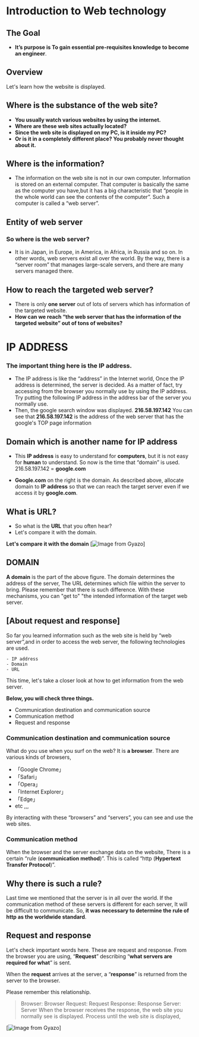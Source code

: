 # Introduction to Web technology

## The Goal

- **It’s purpose is To gain essential pre-requisites knowledge to become an engineer**.

## Overview

Let's learn how the website is displayed.

## Where is the substance of the web site?

- **You usually watch various websites by using the internet.**
- **Where are these web sites actually located?**
- **Since the web site is displayed on my PC, is it inside my PC?**
- **Or is it in a completely different place? You probably never thought about it.**

## Where is the information?

- The information on the web site is not in our own computer. Information is stored on an external computer. That computer is basically the same as the computer you have,but it has a big characteristic that “people in the whole world can see the contents of the computer”. Such a computer is called a “web server”.

## Entity of web server

### So where is the web server?

- It is in Japan, in Europe, in America, in Africa, in Russia and so on. In other words, web servers exist all over the world.  By the way, there is a “server room” that manages large-scale servers, and there are many servers managed there.

## How to reach the targeted web server?

- There is only **one server** out of lots of servers which has information of the targeted website.
- **How can we reach “the web server that has the information of the targeted website” out of tons of websites?**

# IP ADDRESS

### The important thing here is the IP address.
- The IP address is like the “address” in the Internet world,  Once the IP address is determined, the server is decided. As a matter of fact, try accessing from the browser you normally use by using the IP address.  Try putting the following IP address in the address bar of the server you normally use.
- Then, the google search window was displayed.
**216.58.197.142**
You can see that **216.58.197.142** is the address of the web server that has the google's TOP page information

## Domain which is another name for IP address

- This **IP address** is easy to understand for **computers**,  but it is not easy for **human** to understand.  So now is the time that “domain” is used.
216.58.197.142 = **google.com**

- **Google.com** on the right is the domain. As described above, allocate domain to **IP** **address** so that we can reach the target server even if we access it by **google.com**.

## What is URL?

- So what is the **URL** that you often hear?
- Let's compare it with the domain.

**Let's compare it with the domain**
[![Image from Gyazo](https://t.gyazo.com/teams/diveintocode/276f4e5f9f0df1f86c271dfad5d9f7d6.png)]


## DOMAIN

**A domain** is the part of the above figure.
The domain determines the address of the server,
The URL determines which file within the server to bring.
Please remember that there is such difference.
With these mechanisms, you can "get to" "the intended information of the target web server.

## [About request and response]

So far you learned information such as the web site is held by “web server”,and in order to access the web server, the following technologies are used.
```
- IP address
- Domain
- URL
```
This time, let's take a closer look at how to get information from the web server.

**Below, you will check three things.**

- Communication destination and communication source
- Communication method
- Request and response

### Communication destination and communication source

What do you use when you surf on the web?
It is **a browser**. There are various kinds of browsers,

- 「Google Chrome」
- 「Safari」
- 「Opera」
- 「Internet Explorer」
- 「Edge」
-  etc ,,,

By interacting with these “browsers” and “servers”, you can see and use the web sites.
### Communication method
When the browser and the server exchange data on the website,
There is a certain “rule (**communication method**)”.
This is called “http (**Hypertext Transfer Protocol**)”.

## Why there is such a rule?
Last time we mentioned that the server is in all over the world.
If the communication method of these servers is different for each server,
It will be difficult to communicate.
So, **it was necessary to determine the rule of http as the worldwide standard**.

## Request and response

Let's check important words here.
These are request and response.
From the browser you are using,
“**Request**” describing “**what servers are required for what**” is sent.

When the **request** arrives at the server, a “**response**” is returned from the server to the browser.

Please remember this relationship.

> Browser: Browser Request: Request Response: Response Server: Server
When the browser receives the response, the web site you normally see is displayed.
Process until the web site is displayed,

[![Image from Gyazo](https://t.gyazo.com/teams/diveintocode/0f98ce9cfcc41fc6dffac7c41171e098.png)]


 











